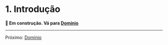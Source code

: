# 1. Introdução

**🚧 Em construção. Vá para [Domínio](2_dominio.md)**

---
Próximo: [Domínio](2_dominio.md)  